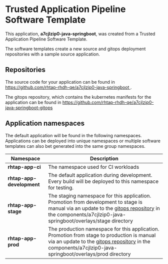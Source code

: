 # Trusted Application Pipeline Software Template

This application, **a7cjlzip0-java-springboot**, was created from a Trusted Application Pipeline Software Template.

The software templates create a new source and gitops deployment repositories with a sample source application. 

## Repositories

The source code for your application can be found in [https://github.com/rhtap-rhdh-qe/a7cjlzip0-java-springboot ](https://github.com/rhtap-rhdh-qe/a7cjlzip0-java-springboot ).
 
The gitops repository, which contains the kubernetes manifests for the application can be found in 
[https://github.com/rhtap-rhdh-qe/a7cjlzip0-java-springboot-gitops ](https://github.com/rhtap-rhdh-qe/a7cjlzip0-java-springboot-gitops ) 

## Application namespaces 

The default application will be found in the following namespaces. Applications can be deployed into unique namespaces or multiple software templates can also bet generated into the same group namespaces.  

|  Namespace   |  Description   |  
| -------- | -------- |
| **rhtap-app-ci** | The namespace used for CI workloads |
| **rhtap-app-development** | The default application during development. Every build will be deployed to this namespace for testing. |
| **rhtap-app-stage** | The staging namespace for this application. Promotion from development to stage is manual via an update to the [gitops repository](https://github.com/rhtap-rhdh-qe/a7cjlzip0-java-springboot-gitops ) in the components/a7cjlzip0-java-springboot/overlays/stage directory |
| **rhtap-app-prod** | The production namespace for this application. Promotion from stage to production is manual via an update to the [gitops repository](https://github.com/rhtap-rhdh-qe/a7cjlzip0-java-springboot-gitops ) in the components/a7cjlzip0-java-springboot/overlays/prod directory |